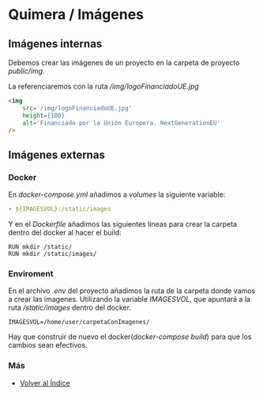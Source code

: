 # Quimera / Imágenes


## Imágenes internas
Debemos crear las imágenes de un proyecto en la carpeta de proyecto *public/img*.

La referenciaremos con la ruta */img/logoFinanciadoUE.jpg*

```html
<img
    src='/img/logoFinanciadoUE.jpg'
    height={100}
    alt='Financiado por la Unión Europera. NextGenerationEU'
/>
```

## Imágenes externas

### Docker

En *docker-compose.yml* añadimos a *volumes*  la siguiente variable:

```yml
- ${IMAGESVOL}:/static/images
```

Y en el *Dockerfile* añadimos las siguientes lineas para crear la carpeta dentro del docker al hacer el build:

```
RUN mkdir /static/
RUN mkdir /static/images/
```

### Enviroment

En el archivo *.env* del proyecto añadimos la ruta de la carpeta donde vamos a crear las imagenes. Utilizando la variable *IMAGESVOL*, que apuntará a la ruta */static/images* dentro del docker.

```
IMAGESVOL=/home/user/carpetaConImagenes/
```

Hay que construir de nuevo el docker(*docker-compose build*) para que los cambios sean efectivos.

### Más

  * [Volver al Índice](./index.md)
